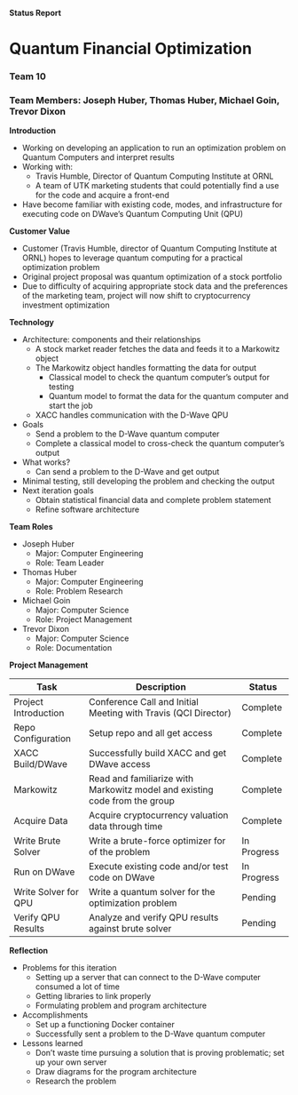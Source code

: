 **Status Report**

# Quantum Financial Optimization
### Team 10
### Team Members: Joseph Huber, Thomas Huber, Michael Goin, Trevor Dixon

**Introduction**

- Working on developing an application to run an optimization problem on Quantum Computers and interpret results
- Working with:
  - Travis Humble, Director of Quantum Computing Institute at ORNL
  - A team of UTK marketing students that could potentially find a use for the code and acquire a front-end
- Have become familiar with existing code, modes, and infrastructure for executing code on DWave’s Quantum Computing Unit (QPU)

**Customer Value**

- Customer (Travis Humble, director of Quantum Computing Institute at ORNL) hopes to leverage quantum computing for a practical optimization problem
- Original project proposal was quantum optimization of a stock portfolio 
- Due to difficulty of acquiring appropriate stock data and the preferences of the marketing team, project will now shift to cryptocurrency investment optimization

**Technology**

- Architecture: components and their relationships
  - A stock market reader fetches the data and feeds it to a Markowitz object
  - The Markowitz object handles formatting the data for output
    - Classical model to check the quantum computer’s output for testing
    - Quantum model to format the data for the quantum computer and start the job
  - XACC handles communication with the D-Wave QPU
- Goals
  - Send a problem to the D-Wave quantum computer
  - Complete a classical model to cross-check the quantum computer’s output
- What works?
  - Can send a problem to the D-Wave and get output
- Minimal testing, still developing the problem and checking the output
- Next iteration goals
  - Obtain statistical financial data and complete problem statement
  - Refine software architecture
  
**Team Roles**

- Joseph Huber
  - Major: Computer Engineering
  - Role: Team Leader
- Thomas Huber
  - Major: Computer Engineering
  - Role: Problem Research
- Michael Goin
  - Major: Computer Science
  - Role: Project Management
- Trevor Dixon
  - Major: Computer Science
  - Role: Documentation

**Project Management**

| Task                 | Description                                                                | Status      |
|----------------------|----------------------------------------------------------------------------|-------------|
| Project Introduction | Conference Call and Initial Meeting with Travis (QCI Director)             | Complete    |
| Repo Configuration   | Setup repo and all get access                                              | Complete    |
| XACC Build/DWave     | Successfully build XACC and get DWave access                               | Complete    |
| Markowitz            | Read and familiarize with Markowitz model and existing code from the group | Complete    |
| Acquire Data         | Acquire cryptocurrency valuation data through time                         | Complete    |
| Write Brute Solver   | Write a brute-force optimizer for of the problem                           | In Progress |
| Run on DWave         | Execute existing code and/or test code on DWave                            | In Progress |
| Write Solver for QPU | Write a quantum solver for the optimization problem                        | Pending     |
| Verify QPU Results   | Analyze and verify QPU results against brute solver                        | Pending     |

**Reflection**

- Problems for this iteration
  - Setting up a server that can connect to the D-Wave computer consumed a lot of time
  - Getting libraries to link properly
  - Formulating problem and program architecture
- Accomplishments
  - Set up a functioning Docker container
  - Successfully sent a problem to the D-Wave quantum computer
- Lessons learned
  - Don’t waste time pursuing a solution that is proving problematic; set up your own server
  - Draw diagrams for the program architecture
  - Research the problem

